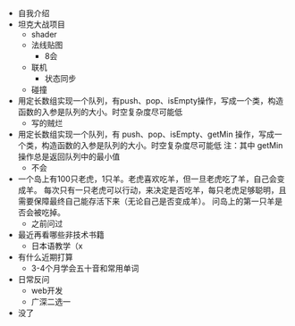 * 自我介绍
* 坦克大战项目
  * shader
  * 法线贴图
    * 8会
  * 联机
    * 状态同步
  * 碰撞
* 用定长数组实现一个队列，有push、pop、isEmpty操作，写成一个类，构造函数的入参是队列的大小。时空复杂度尽可能低
  * 写的贼烂
* 用定长数组实现一个队列，有 push、pop、isEmpty、getMin 操作，写成一个类，构造函数的入参是队列的大小。时空复杂度尽可能低
  注：其中 getMin 操作总是返回队列中的最小值
  * 不会
* 一个岛上有100只老虎，1只羊。老虎喜欢吃羊，但一旦老虎吃了羊，自己会变成羊。
  每次只有一只老虎可以行动，来决定是否吃羊，每只老虎足够聪明，且需要保障最终自己能存活下来（无论自己是否变成羊）。
  问岛上的第一只羊是否会被吃掉。
  * 之前问过
* 最近再看哪些非技术书籍
  * 日本语教学（x
* 有什么近期打算
  * 3-4个月学会五十音和常用单词
* 日常反问
  * web开发
  * 广深二选一
* 没了

